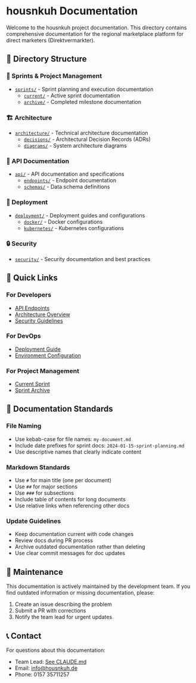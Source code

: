 # housnkuh Documentation

Welcome to the housnkuh project documentation. This directory contains comprehensive documentation for the regional marketplace platform for direct marketers (Direktvermarkter).

## 📁 Directory Structure

### 🚀 Sprints & Project Management
- [`sprints/`](./sprints/) - Sprint planning and execution documentation
  - [`current/`](./sprints/current/) - Active sprint documentation
  - [`archive/`](./sprints/archive/) - Completed milestone documentation

### 🏗️ Architecture
- [`architecture/`](./architecture/) - Technical architecture documentation
  - [`decisions/`](./architecture/decisions/) - Architectural Decision Records (ADRs)
  - [`diagrams/`](./architecture/diagrams/) - System architecture diagrams

### 🔌 API Documentation
- [`api/`](./api/) - API documentation and specifications
  - [`endpoints/`](./api/endpoints/) - Endpoint documentation
  - [`schemas/`](./api/schemas/) - Data schema definitions

### 🚢 Deployment
- [`deployment/`](./deployment/) - Deployment guides and configurations
  - [`docker/`](./deployment/docker/) - Docker configurations
  - [`kubernetes/`](./deployment/kubernetes/) - Kubernetes configurations

### 🔒 Security
- [`security/`](./security/) - Security documentation and best practices

## 🎯 Quick Links

### For Developers
- [API Endpoints](./api/README.md)
- [Architecture Overview](./architecture/README.md)
- [Security Guidelines](./security/best-practices.md)

### For DevOps
- [Deployment Guide](./deployment/README.md)
- [Environment Configuration](../README.md#environment-setup)

### For Project Management
- [Current Sprint](./sprints/README.md)
- [Sprint Archive](./sprints/archive/)

## 📝 Documentation Standards

### File Naming
- Use kebab-case for file names: `my-document.md`
- Include date prefixes for sprint docs: `2024-01-15-sprint-planning.md`
- Use descriptive names that clearly indicate content

### Markdown Standards
- Use `#` for main title (one per document)
- Use `##` for major sections
- Use `###` for subsections
- Include table of contents for long documents
- Use relative links when referencing other docs

### Update Guidelines
- Keep documentation current with code changes
- Review docs during PR process
- Archive outdated documentation rather than deleting
- Use clear commit messages for doc updates

## 🔄 Maintenance

This documentation is actively maintained by the development team. If you find outdated information or missing documentation, please:

1. Create an issue describing the problem
2. Submit a PR with corrections
3. Notify the team lead for urgent updates

## 📞 Contact

For questions about this documentation:
- Team Lead: [See CLAUDE.md](../CLAUDE.md)
- Email: info@housnkuh.de
- Phone: 0157 35711257
